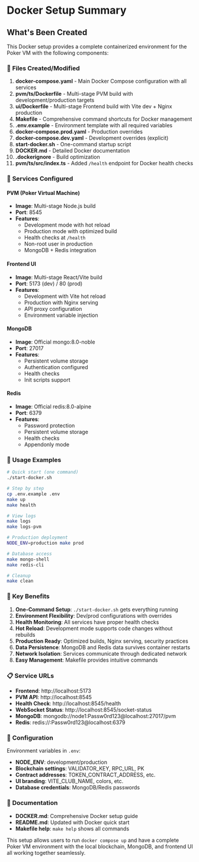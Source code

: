 # Docker Setup Summary

## What's Been Created

This Docker setup provides a complete containerized environment for the Poker VM with the following components:

### 📁 **Files Created/Modified**

1. **docker-compose.yaml** - Main Docker Compose configuration with all services
2. **pvm/ts/Dockerfile** - Multi-stage PVM build with development/production targets
3. **ui/Dockerfile** - Multi-stage Frontend build with Vite dev + Nginx production
4. **Makefile** - Comprehensive command shortcuts for Docker management
5. **.env.example** - Environment template with all required variables
6. **docker-compose.prod.yaml** - Production overrides
7. **docker-compose.dev.yaml** - Development overrides (explicit)
8. **start-docker.sh** - One-command startup script
9. **DOCKER.md** - Detailed Docker documentation
10. **.dockerignore** - Build optimization
11. **pvm/ts/src/index.ts** - Added `/health` endpoint for Docker health checks

### 🐳 **Services Configured**

#### **PVM (Poker Virtual Machine)**

-   **Image**: Multi-stage Node.js build
-   **Port**: 8545
-   **Features**:
    -   Development mode with hot reload
    -   Production mode with optimized build
    -   Health checks at `/health`
    -   Non-root user in production
    -   MongoDB + Redis integration

#### **Frontend UI**

-   **Image**: Multi-stage React/Vite build
-   **Port**: 5173 (dev) / 80 (prod)
-   **Features**:
    -   Development with Vite hot reload
    -   Production with Nginx serving
    -   API proxy configuration
    -   Environment variable injection

#### **MongoDB**

-   **Image**: Official mongo:8.0-noble
-   **Port**: 27017
-   **Features**:
    -   Persistent volume storage
    -   Authentication configured
    -   Health checks
    -   Init scripts support

#### **Redis**

-   **Image**: Official redis:8.0-alpine
-   **Port**: 6379
-   **Features**:
    -   Password protection
    -   Persistent volume storage
    -   Health checks
    -   Appendonly mode

### 🚀 **Usage Examples**

```bash
# Quick start (one command)
./start-docker.sh

# Step by step
cp .env.example .env
make up
make health

# View logs
make logs
make logs-pvm

# Production deployment
NODE_ENV=production make prod

# Database access
make mongo-shell
make redis-cli

# Cleanup
make clean
```

### 🎯 **Key Benefits**

1. **One-Command Setup**: `./start-docker.sh` gets everything running
2. **Environment Flexibility**: Dev/prod configurations with overrides
3. **Health Monitoring**: All services have proper health checks
4. **Hot Reload**: Development mode supports code changes without rebuilds
5. **Production Ready**: Optimized builds, Nginx serving, security practices
6. **Data Persistence**: MongoDB and Redis data survives container restarts
7. **Network Isolation**: Services communicate through dedicated network
8. **Easy Management**: Makefile provides intuitive commands

### 📋 **Service URLs**

-   **Frontend**: http://localhost:5173
-   **PVM API**: http://localhost:8545
-   **Health Check**: http://localhost:8545/health
-   **WebSocket Status**: http://localhost:8545/socket-status
-   **MongoDB**: mongodb://node1:Passw0rd123@localhost:27017/pvm
-   **Redis**: redis://:Passw0rd123@localhost:6379

### 🔧 **Configuration**

Environment variables in `.env`:

-   **NODE_ENV**: development/production
-   **Blockchain settings**: VALIDATOR_KEY, RPC_URL, PK
-   **Contract addresses**: TOKEN_CONTRACT_ADDRESS, etc.
-   **UI branding**: VITE_CLUB_NAME, colors, etc.
-   **Database credentials**: MongoDB/Redis passwords

### 📖 **Documentation**

-   **DOCKER.md**: Comprehensive Docker setup guide
-   **README.md**: Updated with Docker quick start
-   **Makefile help**: `make help` shows all commands

This setup allows users to run `docker compose up` and have a complete Poker VM environment with the local blockchain, MongoDB, and frontend UI all working together seamlessly.
